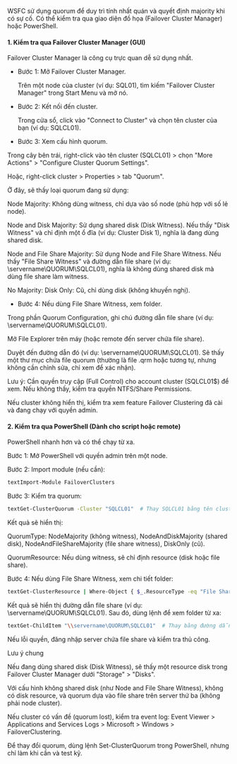 WSFC sử dụng quorum để duy trì tính nhất quán và quyết định majority khi có sự cố. Có thể kiểm tra qua giao diện đồ họa (Failover Cluster Manager) hoặc PowerShell.

#### 1. Kiểm tra qua Failover Cluster Manager (GUI)

Failover Cluster Manager là công cụ trực quan dễ sử dụng nhất.

- Bước 1: Mở Failover Cluster Manager.

    Trên một node của cluster (ví dụ: SQL01), tìm kiếm "Failover Cluster Manager" trong Start Menu và mở nó.

- Bước 2: Kết nối đến cluster.

    Trong cửa sổ, click vào "Connect to Cluster" và chọn tên cluster của bạn (ví dụ: SQLCL01).

- Bước 3: Xem cấu hình quorum.

Trong cây bên trái, right-click vào tên cluster (SQLCL01) > chọn "More Actions" > "Configure Cluster Quorum Settings".

Hoặc, right-click cluster > Properties > tab "Quorum".

Ở đây, sẽ thấy loại quorum đang sử dụng:

Node Majority: Không dùng witness, chỉ dựa vào số node (phù hợp với số lẻ node).

Node and Disk Majority: Sử dụng shared disk (Disk Witness). Nếu thấy "Disk Witness" và chỉ định một ổ đĩa (ví dụ: Cluster Disk 1), nghĩa là đang dùng shared disk.

Node and File Share Majority: Sử dụng Node and File Share Witness. Nếu thấy "File Share Witness" và đường dẫn file share (ví dụ: \servername\QUORUM\SQLCL01), nghĩa là không dùng shared disk mà dùng file share làm witness.

No Majority: Disk Only: Cũ, chỉ dùng disk (không khuyến nghị).

- Bước 4: Nếu dùng File Share Witness, xem folder.

Trong phần Quorum Configuration, ghi chú đường dẫn file share (ví dụ: \servername\QUORUM\SQLCL01).

Mở File Explorer trên máy (hoặc remote đến server chứa file share).

Duyệt đến đường dẫn đó (ví dụ: \servername\QUORUM\SQLCL01). Sẽ thấy một thư mục chứa file quorum (thường là file .qrm hoặc tương tự, nhưng không cần chỉnh sửa, chỉ xem để xác nhận).

Lưu ý: Cần quyền truy cập (Full Control) cho account cluster (SQLCL01$) để xem. Nếu không thấy, kiểm tra quyền NTFS/Share Permissions.

Nếu cluster không hiển thị, kiểm tra xem feature Failover Clustering đã cài và đang chạy với quyền admin.

#### 2. Kiểm tra qua PowerShell (Dành cho script hoặc remote)

PowerShell nhanh hơn và có thể chạy từ xa.

Bước 1: Mở PowerShell với quyền admin trên một node.

Bước 2: Import module (nếu cần):

```bash
textImport-Module FailoverClusters
```

Bước 3: Kiểm tra quorum:

```bash
textGet-ClusterQuorum -Cluster "SQLCL01"  # Thay SQLCL01 bằng tên cluster
```

Kết quả sẽ hiển thị:

QuorumType: NodeMajority (không witness), NodeAndDiskMajority (shared disk), NodeAndFileShareMajority (file share witness), DiskOnly (cũ).

QuorumResource: Nếu dùng witness, sẽ chỉ định resource (disk hoặc file share).

Bước 4: Nếu dùng File Share Witness, xem chi tiết folder:

```bash
textGet-ClusterResource | Where-Object { $_.ResourceType -eq "File Share Witness" }
```

Kết quả sẽ hiển thị đường dẫn file share (ví dụ: \servername\QUORUM\SQLCL01).
Sau đó, dùng lệnh để xem folder từ xa:

```bash
textGet-ChildItem "\\servername\QUORUM\SQLCL01"  # Thay bằng đường dẫn thực tế
```

Nếu lỗi quyền, đăng nhập server chứa file share và kiểm tra thủ công.

Lưu ý chung

Nếu đang dùng shared disk (Disk Witness), sẽ thấy một resource disk trong Failover Cluster Manager dưới "Storage" > "Disks".

Với cấu hình không shared disk (như Node and File Share Witness), không có disk resource, và quorum dựa vào file share trên server thứ ba (không phải node cluster).

Nếu cluster có vấn đề (quorum lost), kiểm tra event log: Event Viewer > Applications and Services Logs > Microsoft > Windows > FailoverClustering.

Để thay đổi quorum, dùng lệnh Set-ClusterQuorum trong PowerShell, nhưng chỉ làm khi cần và test kỹ.